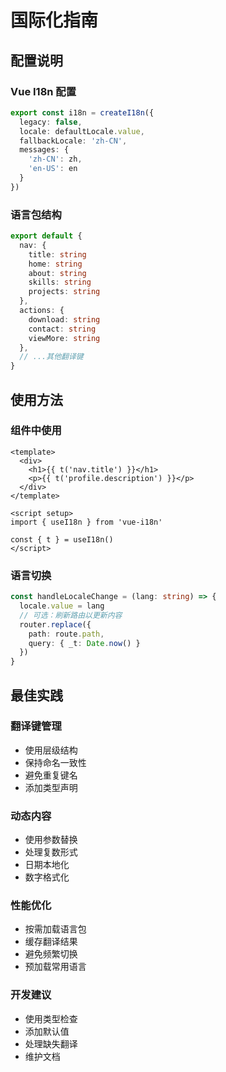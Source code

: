 # 国际化指南

## 配置说明

### Vue I18n 配置
```typescript
export const i18n = createI18n({
  legacy: false,
  locale: defaultLocale.value,
  fallbackLocale: 'zh-CN',
  messages: {
    'zh-CN': zh,
    'en-US': en
  }
})
```

### 语言包结构
```typescript
export default {
  nav: {
    title: string
    home: string
    about: string
    skills: string
    projects: string
  },
  actions: {
    download: string
    contact: string
    viewMore: string
  },
  // ...其他翻译键
}
```

## 使用方法

### 组件中使用
```vue
<template>
  <div>
    <h1>{{ t('nav.title') }}</h1>
    <p>{{ t('profile.description') }}</p>
  </div>
</template>

<script setup>
import { useI18n } from 'vue-i18n'

const { t } = useI18n()
</script>
```

### 语言切换
```typescript
const handleLocaleChange = (lang: string) => {
  locale.value = lang
  // 可选：刷新路由以更新内容
  router.replace({
    path: route.path,
    query: { _t: Date.now() }
  })
}
```

## 最佳实践

### 翻译键管理
- 使用层级结构
- 保持命名一致性
- 避免重复键名
- 添加类型声明

### 动态内容
- 使用参数替换
- 处理复数形式
- 日期本地化
- 数字格式化

### 性能优化
- 按需加载语言包
- 缓存翻译结果
- 避免频繁切换
- 预加载常用语言

### 开发建议
- 使用类型检查
- 添加默认值
- 处理缺失翻译
- 维护文档 